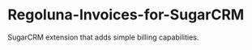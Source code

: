 Regoluna-Invoices-for-SugarCRM
==============================

SugarCRM extension that adds simple billing capabilities.